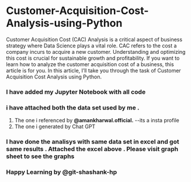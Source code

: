 # Customer-Acquisition-Cost-Analysis-using-Python

Customer Acquisition Cost (CAC) Analysis is a critical aspect of business strategy where Data Science plays a vital role. CAC refers to the cost a company incurs to acquire a new customer. Understanding and optimizing this cost is crucial for sustainable growth and profitability. If you want to learn how to analyze the customer acquisition cost of a business, this article is for you. In this article, I’ll take you through the task of Customer Acquisition Cost Analysis using Python.

### I have added my Jupyter Notebook with all code 

### i have attached both the data set used by me . 
1. The one i referenced by **@amankharwal.official.** --its a insta profile
2. The one i generated by Chat GPT  

### I have done the analisys with same data set in excel and got same results . Attached the excel above . Please visit graph sheet to see the graphs


### Happy Learning by @git-shashank-hp

